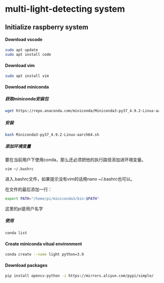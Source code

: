 # multi-light-detecting system
## Initialize raspberry system
#### Download vscode
```bash
sudo apt update
sudo apt install code
```
#### Download vim
```bash
sudo apt install vim
```
#### Download miniconda
##### 获取miniconda安装包
```bash
wget https://repo.anaconda.com/miniconda/Miniconda3-py37_4.9.2-Linux-aarch64.sh
```
##### 安装
```bash
bash Miniconda3-py37_4.9.2-Linux-aarch64.sh
```
##### 添加环境变量

要在当前用户下使用conda，那么还必须把他的执行路径添加进环境变量。
```bash
vim ~/.bashrc
```
进入.bashrc文件，如果提示没有vim的话用nano ~/.bashrc也可以。

在文件的最后添加一行：
```bash
export PATH="/home/pi/miniconda3/bin:$PATH"
```
这里的pi是用户名字

##### 使用
```bash
conda list
```

#### Create miniconda vitual environment
```bash
conda create --name light python=3.9
```

#### Download packages
```bash
pip install opencv-python -i https://mirrors.aliyun.com/pypi/simple/
```
